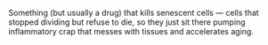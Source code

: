 Something (but usually a drug) that kills senescent cells — cells that stopped dividing but refuse to die, so they just sit there pumping inflammatory crap that messes with tissues and accelerates aging.
